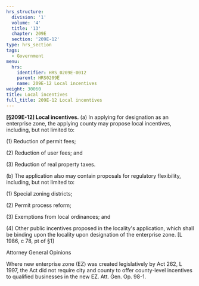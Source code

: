 ```yaml
---
hrs_structure:
  division: '1'
  volume: '4'
  title: '13'
  chapter: 209E
  section: '209E-12'
type: hrs_section
tags:
  - Government
menu:
  hrs:
    identifier: HRS_0209E-0012
    parent: HRS0209E
    name: 209E-12 Local incentives
weight: 30060
title: Local incentives
full_title: 209E-12 Local incentives
---
```

**[§209E-12] Local incentives.** (a) In applying for designation as an enterprise zone, the applying county may propose local incentives, including, but not limited to:

(1) Reduction of permit fees;

(2) Reduction of user fees; and

(3) Reduction of real property taxes.

(b) The application also may contain proposals for regulatory flexibility, including, but not limited to:

(1) Special zoning districts;

(2) Permit process reform;

(3) Exemptions from local ordinances; and

(4) Other public incentives proposed in the locality's application, which shall be binding upon the locality upon designation of the enterprise zone. [L 1986, c 78, pt of §1]

Attorney General Opinions

Where new enterprise zone (EZ) was created legislatively by Act 262, L 1997, the Act did not require city and county to offer county-level incentives to qualified businesses in the new EZ. Att. Gen. Op. 98-1.